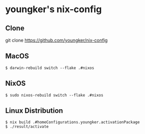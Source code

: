 # youngker's nix-config

## Clone
git clone https://github.com/youngker/nix-config

## MacOS
``` shell
$ darwin-rebuild switch --flake .#nixos
```

## NixOS
``` shell
$ sudo nixos-rebuild switch --flake .#nixos
```

## Linux Distribution
``` shell
$ nix build .#homeConfigurations.youngker.activationPackage
$ ./result/activate
```
